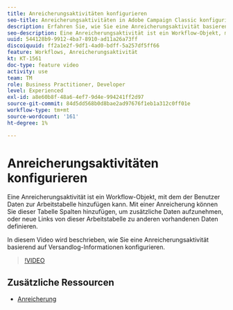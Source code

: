 ```yaml
---
title: Anreicherungsaktivitäten konfigurieren
seo-title: Anreicherungsaktivitäten in Adobe Campaign Classic konfigurieren
description: Erfahren Sie, wie Sie eine Anreicherungsaktivität basierend auf Versandlog-Informationen konfigurieren.
seo-description: Eine Anreicherungsaktivität ist ein Workflow-Objekt, mit dem der Benutzer Daten zur Arbeitstabelle hinzufügen kann. Mit einer Anreicherung können Sie dieser Tabelle Spalten hinzufügen, um zusätzliche Daten aufzunehmen, ODER neue Links von dieser Arbeitstabelle zu anderen vorhandenen Daten definieren.   In diesem Video wird beschrieben, wie Sie eine Anreicherungsaktivität basierend auf Versandlog-Informationen konfigurieren.
uuid: 544128b9-9912-4ba7-8910-ad11a26a73ff
discoiquuid: ff2a1e2f-9df1-4ad0-bdff-5a257df5ff66
feature: Workflows, Anreicherungsaktivität
kt: KT-1561
doc-type: feature video
activity: use
team: TM
role: Business Practitioner, Developer
level: Experienced
exl-id: a8e60b8f-48a6-4ef7-9d4e-994241ff2d97
source-git-commit: 84d5dd568b0d8bae2ad97676f1eb1a312c0ff01e
workflow-type: tm+mt
source-wordcount: '161'
ht-degree: 1%

---
```


# Anreicherungsaktivitäten konfigurieren

Eine Anreicherungsaktivität ist ein Workflow-Objekt, mit dem der Benutzer Daten zur Arbeitstabelle hinzufügen kann. Mit einer Anreicherung können Sie dieser Tabelle Spalten hinzufügen, um zusätzliche Daten aufzunehmen, oder neue Links von dieser Arbeitstabelle zu anderen vorhandenen Daten definieren.

In diesem Video wird beschrieben, wie Sie eine Anreicherungsaktivität basierend auf Versandlog-Informationen konfigurieren.

>[!VIDEO](https://video.tv.adobe.com/v/25193?quality=12)

## Zusätzliche Ressourcen

* [Anreicherung](https://experienceleague.adobe.com/docs/campaign-classic/using/automating-with-workflows/targeting-activities/enrichment.html)
